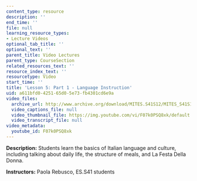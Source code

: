 ```yaml
---
content_type: resource
description: ''
end_time: ''
file: null
learning_resource_types:
- Lecture Videos
optional_tab_title: ''
optional_text: ''
parent_title: Video Lectures
parent_type: CourseSection
related_resources_text: ''
resource_index_text: ''
resourcetype: Video
start_time: ''
title: 'Lesson 5: Part 1 - Language Instruction'
uid: a611bfd0-4251-65d0-5e73-fb4301cd6e9a
video_files:
  archive_url: http://www.archive.org/download/MITES.S41S12/MITES_S41S12_Lesson5_Part1_300k.mp4
  video_captions_file: null
  video_thumbnail_file: https://img.youtube.com/vi/F07k0PSQ8xk/default.jpg
  video_transcript_file: null
video_metadata:
  youtube_id: F07k0PSQ8xk
---
```


**Description:** Students learn the basics of Italian language and culture, including talking about daily life, the structure of meals, and La Festa Della Donna.

**Instructors:** Paola Rebusco, ES.S41 students